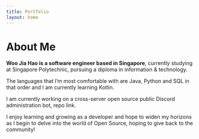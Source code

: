 ```yaml
---
title: Portfolio
layout: home
---
```

# About Me
**Woo Jia Hao is a software engineer based in Singapore**, currently studying at Singapore Polytechnic, pursuing a 
diploma in information & technology.

The languages that I’m most comfortable with are Java, Python and SQL in that order and I am currently learning Kotlin.

I am currently working on a cross-server open source public Discord administration bot, repo link.

I enjoy learning and growing as a developer and hope to widen my horizons as I begin to delve into the world of Open 
Source, hoping to give back to the community!